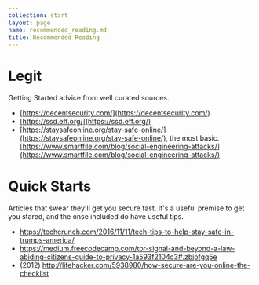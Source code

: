```yaml
---
collection: start
layout: page
name: recommended_reading.md
title: Recommended Reading
---
```


# Legit

Getting Started advice from well curated sources.

* [https://decentsecurity.com/](https://decentsecurity.com/)
* [https://ssd.eff.org/](https://ssd.eff.org/)
* [https://staysafeonline.org/stay-safe-online/](https://staysafeonline.org/stay-safe-online/), the most basic.  [https://www.smartfile.com/blog/social-engineering-attacks/](https://www.smartfile.com/blog/social-engineering-attacks/)

# Quick Starts

Articles that swear they'll get you secure fast. It's a useful premise to get you stared, and the onse included do have useful tips.  

* https://techcrunch.com/2016/11/11/tech-tips-to-help-stay-safe-in-trumps-america/
* https://medium.freecodecamp.com/tor-signal-and-beyond-a-law-abiding-citizens-guide-to-privacy-1a593f2104c3#.zbjofgq5e
* (2012) http://lifehacker.com/5938980/how-secure-are-you-online-the-checklist
